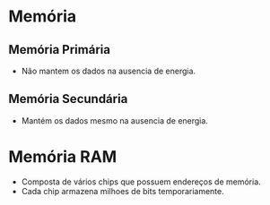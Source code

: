 # Memória
## Memória Primária
- Não mantem os dados na ausencia de energia.

## Memória Secundária
- Mantém os dados mesmo na ausencia de energia.

# Memória RAM
- Composta de vários chips que possuem endereços de memória.
- Cada chip armazena milhoes de bits temporariamente.
